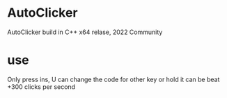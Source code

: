 # AutoClicker
AutoClicker build in C++ x64 relase, 2022 Community
# use
Only press ins, U can change the code for other key or hold it
can be beat +300 clicks per second
